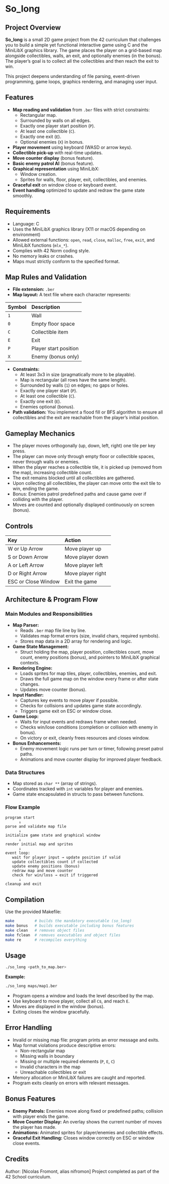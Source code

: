 # So_long

## Project Overview

**So_long** is a small 2D game project from the 42 curriculum that challenges you to build a simple yet functional interactive game using C and the MiniLibX graphics library. The game places the player on a grid-based map alongside collectibles, walls, an exit, and optionally enemies (in the bonus). The player’s goal is to collect all the collectibles and then reach the exit to win.

This project deepens understanding of file parsing, event-driven programming, game loops, graphics rendering, and managing user input.

## Features

- **Map reading and validation** from `.ber` files with strict constraints:
    - Rectangular map.
    - Surrounded by walls on all edges.
    - Exactly one player start position (`P`).
    - At least one collectible (`C`).
    - Exactly one exit (`E`).
    - Optional enemies (`X`) in bonus.
- **Player movement** using keyboard (WASD or arrow keys).
- **Collectible pick-up** with real-time updates.
- **Move counter display** (bonus feature).
- **Basic enemy patrol AI** (bonus feature).
- **Graphical representation** using MiniLibX:
    - Window creation.
    - Sprites for walls, floor, player, exit, collectibles, and enemies.
- **Graceful exit** on window close or keyboard event.
- **Event handling** optimized to update and redraw the game state smoothly.


## Requirements

- Language: C
- Uses the MiniLibX graphics library (X11 or macOS depending on environment)
- Allowed external functions: `open`, `read`, `close`, `malloc`, `free`, `exit`, and MiniLibX functions (`mlx_*`).
- Complies with 42 Norm coding style.
- No memory leaks or crashes.
- Maps must strictly conform to the specified format.


## Map Rules and Validation

- **File extension:** `.ber`
- **Map layout:**
A text file where each character represents:


| Symbol | Description |
| :-- | :-- |
| `1` | Wall |
| `0` | Empty floor space |
| `C` | Collectible item |
| `E` | Exit |
| `P` | Player start position |
| `X` | Enemy (bonus only) |

- **Constraints:**
    - At least 3x3 in size (pragmatically more to be playable).
    - Map is rectangular (all rows have the same length).
    - Surrounded by walls (`1`) on edges; no gaps or holes.
    - Exactly one player start (`P`).
    - At least one collectible (`C`).
    - Exactly one exit (`E`).
    - Enemies optional (bonus).
- **Path validation:**
You implement a flood fill or BFS algorithm to ensure all collectibles and the exit are reachable from the player’s initial position.


## Gameplay Mechanics

- The player moves orthogonally (up, down, left, right) one tile per key press.
- The player can move only through empty floor or collectible spaces, never through walls or enemies.
- When the player reaches a collectible tile, it is picked up (removed from the map), increasing collectible count.
- The exit remains blocked until all collectibles are gathered.
- Upon collecting all collectibles, the player can move onto the exit tile to win, ending the game.
- Bonus: Enemies patrol predefined paths and cause game over if colliding with the player.
- Moves are counted and optionally displayed continuously on screen (bonus).


## Controls

| Key | Action |
| :-- | :-- |
| W or Up Arrow | Move player up |
| S or Down Arrow | Move player down |
| A or Left Arrow | Move player left |
| D or Right Arrow | Move player right |
| ESC or Close Window | Exit the game |

## Architecture \& Program Flow

### Main Modules and Responsibilities

- **Map Parser:**
    - Reads `.ber` map file line by line.
    - Validates map format errors (size, invalid chars, required symbols).
    - Stores map data in a 2D array for rendering and logic.
- **Game State Management:**
    - Struct holding the map, player position, collectibles count, move count, enemy positions (bonus), and pointers to MiniLibX graphical contexts.
- **Rendering Engine:**
    - Loads sprites for map tiles, player, collectibles, enemies, and exit.
    - Draws the full game map on the window every frame or after state changes.
    - Updates move counter (bonus).
- **Input Handler:**
    - Captures key events to move player if possible.
    - Checks for collisions and updates game state accordingly.
    - Triggers game exit on ESC or window close.
- **Game Loop:**
    - Waits for input events and redraws frame when needed.
    - Checks win/lose conditions (completion or collision with enemy in bonus).
    - On victory or exit, cleanly frees resources and closes window.
- **Bonus Enhancements:**
    - Enemy movement logic runs per turn or timer, following preset patrol paths.
    - Animations and move counter display for improved player feedback.


### Data Structures

- Map stored as `char **` (array of strings).
- Coordinates tracked with `int` variables for player and enemies.
- Game state encapsulated in structs to pass between functions.


### Flow Example

```
program start
      ↓
parse and validate map file
      ↓
initialize game state and graphical window
      ↓
render initial map and sprites
      ↓
event loop:
   wait for player input → update position if valid
   update collectibles count if collected
   update enemy positions (bonus)
   redraw map and move counter
   check for win/loss → exit if triggered
      ↓
cleanup and exit
```


## Compilation

Use the provided Makefile:

```bash
make         # builds the mandatory executable (so_long)
make bonus   # builds executable including bonus features
make clean   # removes object files
make fclean  # removes executables and object files
make re      # recompiles everything
```


## Usage

```bash
./so_long <path_to_map.ber>
```

**Example:**

```bash
./so_long maps/map1.ber
```

- Program opens a window and loads the level described by the map.
- Use keyboard to move player, collect all `C`s, and reach `E`.
- Moves are displayed in the window (bonus).
- Exiting closes the window gracefully.


## Error Handling

- Invalid or missing map file: program prints an error message and exits.
- Map format violations produce descriptive errors:
    - Non-rectangular map
    - Missing walls in boundary
    - Missing or multiple required elements (`P`, `E`, `C`)
    - Invalid characters in the map
    - Unreachable collectibles or exit
- Memory allocation or MiniLibX failures are caught and reported.
- Program exits cleanly on errors with relevant messages.


## Bonus Features

- **Enemy Patrols:** Enemies move along fixed or predefined paths; collision with player ends the game.
- **Move Counter Display:** An overlay shows the current number of moves the player has made.
- **Animations:** Animated sprites for player/enemies and collectible effects.
- **Graceful Exit Handling:** Closes window correctly on ESC or window close events.


## Credits

Author: [Nicolas Fromont, alias nifromon]
Project completed as part of the 42 School curriculum.
